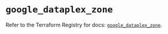 # `google_dataplex_zone`

Refer to the Terraform Registry for docs: [`google_dataplex_zone`](https://registry.terraform.io/providers/hashicorp/google/6.4.0/docs/resources/dataplex_zone).
